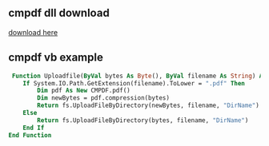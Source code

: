 ## cmpdf dll download
[download here](https://my.stust.edu.tw/board.php?courseID=4136&f=doc&cid=3453476)

## cmpdf vb example
```vb
 Function Uploadfile(ByVal bytes As Byte(), ByVal filename As String) As String
    If System.IO.Path.GetExtension(filename).ToLower = ".pdf" Then
        Dim pdf As New CMPDF.pdf()
        Dim newBytes = pdf.compression(bytes)
        Return fs.UploadFileByDirectory(newBytes, filename, "DirName")
    Else
        Return fs.UploadFileByDirectory(bytes, filename, "DirName")
    End If
End Function
```